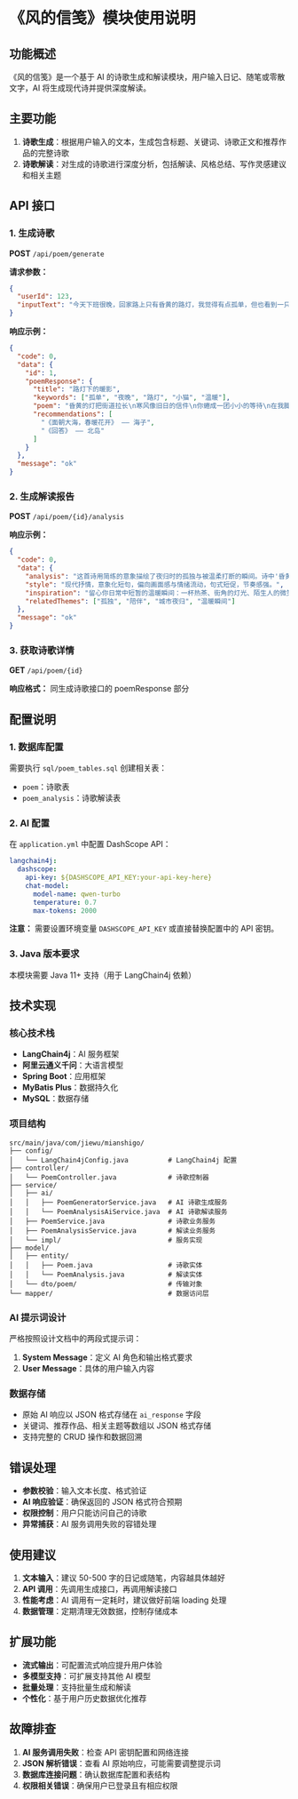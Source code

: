 # 《风的信笺》模块使用说明

## 功能概述

《风的信笺》是一个基于 AI 的诗歌生成和解读模块，用户输入日记、随笔或零散文字，AI 将生成现代诗并提供深度解读。

## 主要功能

1. **诗歌生成**：根据用户输入的文本，生成包含标题、关键词、诗歌正文和推荐作品的完整诗歌
2. **诗歌解读**：对生成的诗歌进行深度分析，包括解读、风格总结、写作灵感建议和相关主题

## API 接口

### 1. 生成诗歌

**POST** `/api/poem/generate`

**请求参数：**
```json
{
  "userId": 123,
  "inputText": "今天下班很晚，回家路上只有昏黄的路灯，我觉得有点孤单，但也看到一只小猫在等我。"
}
```

**响应示例：**
```json
{
  "code": 0,
  "data": {
    "id": 1,
    "poemResponse": {
      "title": "路灯下的暖影",
      "keywords": ["孤单", "夜晚", "路灯", "小猫", "温暖"],
      "poem": "昏黄的灯把街道拉长\n寒风像旧日的信件\n你蜷成一团小小的等待\n在我脚步里，忽然有了方向\n心被一只小小的眼睛点亮",
      "recommendations": [
        "《面朝大海，春暖花开》 —— 海子",
        "《回答》 —— 北岛"
      ]
    }
  },
  "message": "ok"
}
```

### 2. 生成解读报告

**POST** `/api/poem/{id}/analysis`

**响应示例：**
```json
{
  "code": 0,
  "data": {
    "analysis": "这首诗用简练的意象描绘了夜归时的孤独与被温柔打断的瞬间。诗中'昏黄'与'寒风'构成了冷寂的背景，'小猫'成为情感的转折点，给叙事者带来短暂而真实的慰藉，象征着生活中意外出现的温柔与陪伴。",
    "style": "现代抒情，意象化短句，偏向画面感与情绪流动，句式短促，节奏感强。",
    "inspiration": "留心你日常中短暂的温暖瞬间：一杯热茶、街角的灯光、陌生人的微笑。把这些细节写成 1-2 行短句，捕捉瞬间情绪即可。",
    "relatedThemes": ["孤独", "陪伴", "城市夜归", "温暖瞬间"]
  },
  "message": "ok"
}
```

### 3. 获取诗歌详情

**GET** `/api/poem/{id}`

**响应格式：** 同生成诗歌接口的 poemResponse 部分

## 配置说明

### 1. 数据库配置

需要执行 `sql/poem_tables.sql` 创建相关表：
- `poem`：诗歌表
- `poem_analysis`：诗歌解读表

### 2. AI 配置

在 `application.yml` 中配置 DashScope API：

```yaml
langchain4j:
  dashscope:
    api-key: ${DASHSCOPE_API_KEY:your-api-key-here}
    chat-model:
      model-name: qwen-turbo
      temperature: 0.7
      max-tokens: 2000
```

**注意：** 需要设置环境变量 `DASHSCOPE_API_KEY` 或直接替换配置中的 API 密钥。

### 3. Java 版本要求

本模块需要 Java 11+ 支持（用于 LangChain4j 依赖）

## 技术实现

### 核心技术栈

- **LangChain4j**：AI 服务框架
- **阿里云通义千问**：大语言模型
- **Spring Boot**：应用框架
- **MyBatis Plus**：数据持久化
- **MySQL**：数据存储

### 项目结构

```
src/main/java/com/jiewu/mianshigo/
├── config/
│   └── LangChain4jConfig.java          # LangChain4j 配置
├── controller/
│   └── PoemController.java             # 诗歌控制器
├── service/
│   ├── ai/
│   │   ├── PoemGeneratorService.java   # AI 诗歌生成服务
│   │   └── PoemAnalysisAiService.java  # AI 诗歌解读服务
│   ├── PoemService.java                # 诗歌业务服务
│   ├── PoemAnalysisService.java        # 解读业务服务
│   └── impl/                           # 服务实现
├── model/
│   ├── entity/
│   │   ├── Poem.java                   # 诗歌实体
│   │   └── PoemAnalysis.java           # 解读实体
│   └── dto/poem/                       # 传输对象
└── mapper/                             # 数据访问层
```

### AI 提示词设计

严格按照设计文档中的两段式提示词：
1. **System Message**：定义 AI 角色和输出格式要求
2. **User Message**：具体的用户输入内容

### 数据存储

- 原始 AI 响应以 JSON 格式存储在 `ai_response` 字段
- 关键词、推荐作品、相关主题等数组以 JSON 格式存储
- 支持完整的 CRUD 操作和数据回溯

## 错误处理

- **参数校验**：输入文本长度、格式验证
- **AI 响应验证**：确保返回的 JSON 格式符合预期
- **权限控制**：用户只能访问自己的诗歌
- **异常捕获**：AI 服务调用失败的容错处理

## 使用建议

1. **文本输入**：建议 50-500 字的日记或随笔，内容越具体越好
2. **API 调用**：先调用生成接口，再调用解读接口
3. **性能考虑**：AI 调用有一定耗时，建议做好前端 loading 处理
4. **数据管理**：定期清理无效数据，控制存储成本

## 扩展功能

- **流式输出**：可配置流式响应提升用户体验
- **多模型支持**：可扩展支持其他 AI 模型
- **批量处理**：支持批量生成和解读
- **个性化**：基于用户历史数据优化推荐

## 故障排查

1. **AI 服务调用失败**：检查 API 密钥配置和网络连接
2. **JSON 解析错误**：查看 AI 原始响应，可能需要调整提示词
3. **数据库连接问题**：确认数据库配置和表结构
4. **权限相关错误**：确保用户已登录且有相应权限
